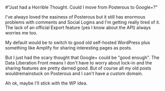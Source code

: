 #"Just had a Horrible Thought. Could I move from Posterous to Google+?"


 I&#39;ve always loved the easiness of Posterous but it still has enormous problems with comments and Social Logins and I&#39;m getting really tired of it. The lack of an official Export feature (yes I know about the API) always worries me too. <p /><div>My default would be to switch to good old self-hosted WordPress plus something like Amplify for sharing interesting pages as posts.</div><p /><div>But I just had the scary thought that Google+ could be &quot;good enough&quot;. The Data Liberation Front means I don&#39;t have to worry about lock-in and the sharing features are pretty darned good. But of course all my old posts wouldremainstuck on Posterous and I can&#39;t have a custom domain.</div> <p /><div>Ah ok, maybe I&#39;ll stick with the WP idea.</div>
 